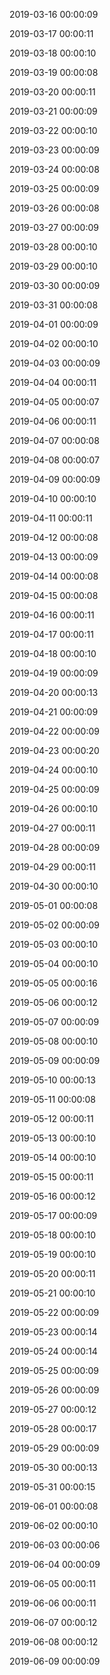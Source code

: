 

2019-03-16 00:00:09

2019-03-17 00:00:11

2019-03-18 00:00:10

2019-03-19 00:00:08

2019-03-20 00:00:11

2019-03-21 00:00:09

2019-03-22 00:00:10

2019-03-23 00:00:09

2019-03-24 00:00:08

2019-03-25 00:00:09

2019-03-26 00:00:08

2019-03-27 00:00:09

2019-03-28 00:00:10

2019-03-29 00:00:10

2019-03-30 00:00:09

2019-03-31 00:00:08

2019-04-01 00:00:09

2019-04-02 00:00:10

2019-04-03 00:00:09

2019-04-04 00:00:11

2019-04-05 00:00:07

2019-04-06 00:00:11

2019-04-07 00:00:08

2019-04-08 00:00:07

2019-04-09 00:00:09

2019-04-10 00:00:10

2019-04-11 00:00:11

2019-04-12 00:00:08

2019-04-13 00:00:09

2019-04-14 00:00:08

2019-04-15 00:00:08

2019-04-16 00:00:11

2019-04-17 00:00:11

2019-04-18 00:00:10

2019-04-19 00:00:09

2019-04-20 00:00:13

2019-04-21 00:00:09

2019-04-22 00:00:09

2019-04-23 00:00:20

2019-04-24 00:00:10

2019-04-25 00:00:09

2019-04-26 00:00:10

2019-04-27 00:00:11

2019-04-28 00:00:09

2019-04-29 00:00:11

2019-04-30 00:00:10

2019-05-01 00:00:08

2019-05-02 00:00:09

2019-05-03 00:00:10

2019-05-04 00:00:10

2019-05-05 00:00:16

2019-05-06 00:00:12

2019-05-07 00:00:09

2019-05-08 00:00:10

2019-05-09 00:00:09

2019-05-10 00:00:13

2019-05-11 00:00:08

2019-05-12 00:00:11

2019-05-13 00:00:10

2019-05-14 00:00:10

2019-05-15 00:00:11

2019-05-16 00:00:12

2019-05-17 00:00:09

2019-05-18 00:00:10

2019-05-19 00:00:10

2019-05-20 00:00:11

2019-05-21 00:00:10

2019-05-22 00:00:09

2019-05-23 00:00:14

2019-05-24 00:00:14

2019-05-25 00:00:09

2019-05-26 00:00:09

2019-05-27 00:00:12

2019-05-28 00:00:17

2019-05-29 00:00:09

2019-05-30 00:00:13

2019-05-31 00:00:15

2019-06-01 00:00:08

2019-06-02 00:00:10

2019-06-03 00:00:06

2019-06-04 00:00:09

2019-06-05 00:00:11

2019-06-06 00:00:11

2019-06-07 00:00:12

2019-06-08 00:00:12

2019-06-09 00:00:09

